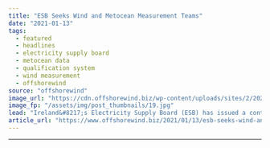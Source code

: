 ```yaml
---
title: "ESB Seeks Wind and Metocean Measurement Teams"
date: "2021-01-13"
tags: 
  - featured
  - headlines
  - electricity supply board
  - metocean data
  - qualification system
  - wind measurement
  - offshorewind
source: "offshorewind"
image_url: "https://cdn.offshorewind.biz/wp-content/uploads/sites/2/2021/01/13095003/ESB-Seeks-Wind-and-Metocean-Measurement-Teams.jpg"
image_fp: "/assets/img/post_thumbnails/19.jpg"
lead: "Ireland&#8217;s Electricity Supply Board (ESB) has issued a contract notice for a qualification system"
article_url: "https://www.offshorewind.biz/2021/01/13/esb-seeks-wind-and-metocean-measurement-teams/"
---
```


---
